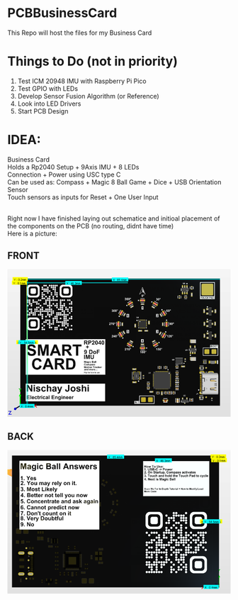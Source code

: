 # PCBBusinessCard
This Repo will host the files for my Business Card

# Things to Do (not in priority)

1. Test ICM 20948 IMU with Raspberry Pi Pico
2. Test GPIO with LEDs 
3. Develop Sensor Fusion Algorithm (or Reference)
4. Look into LED Drivers
5. Start PCB Design


# IDEA:

Business Card
<br>
Holds a Rp2040 Setup + 9Axis IMU + 8 LEDs
<br>
Connection + Power using USC type C
<br>
Can be used as: Compass + Magic 8 Ball Game + Dice + USB Orientation Sensor
<br>
Touch sensors as inputs for Reset + One User Input
<br><br>

Right now I have finished laying out schematice and initioal placement of the components on the PCB (no routing, didnt have time)
<br>
Here is a picture:<br>
## FRONT
![pcb_front](https://github.com/Nischay2312/PCBBusinessCard/blob/main/Misc/PCB_Layout_front.png)
## BACK
![pcb_front](https://github.com/Nischay2312/PCBBusinessCard/blob/main/Misc/PCB_Layout_back.png)
